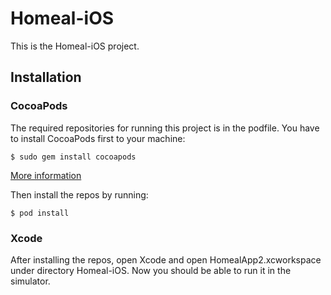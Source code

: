 Homeal-iOS
==========
This is the Homeal-iOS project.

## Installation

### CocoaPods

The required repositories for running this project is in the podfile. You have to install CocoaPods first to your machine:
```
$ sudo gem install cocoapods
```
[More information](http://guides.cocoapods.org/using/getting-started.html "CocoaPods")


Then install the repos by running:
```
$ pod install
```

### Xcode

After installing the repos, open Xcode and open HomealApp2.xcworkspace under directory Homeal-iOS. Now you should be able to run it in the simulator.
